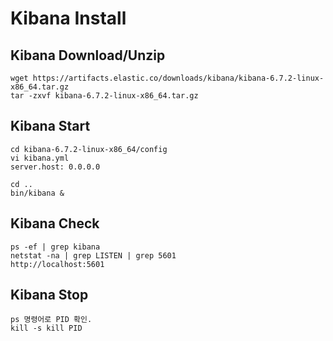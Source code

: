 # Kibana Install
	
## Kibana Download/Unzip

	wget https://artifacts.elastic.co/downloads/kibana/kibana-6.7.2-linux-x86_64.tar.gz
	tar -zxvf kibana-6.7.2-linux-x86_64.tar.gz

## Kibana Start
  
  	cd kibana-6.7.2-linux-x86_64/config
	vi kibana.yml
	server.host: 0.0.0.0
	
	cd ..
  	bin/kibana &
  
## Kibana Check
  
  	ps -ef | grep kibana
  	netstat -na | grep LISTEN | grep 5601
  	http://localhost:5601

## Kibana Stop
  
  	ps 명령어로 PID 확인.
  	kill -s kill PID	
